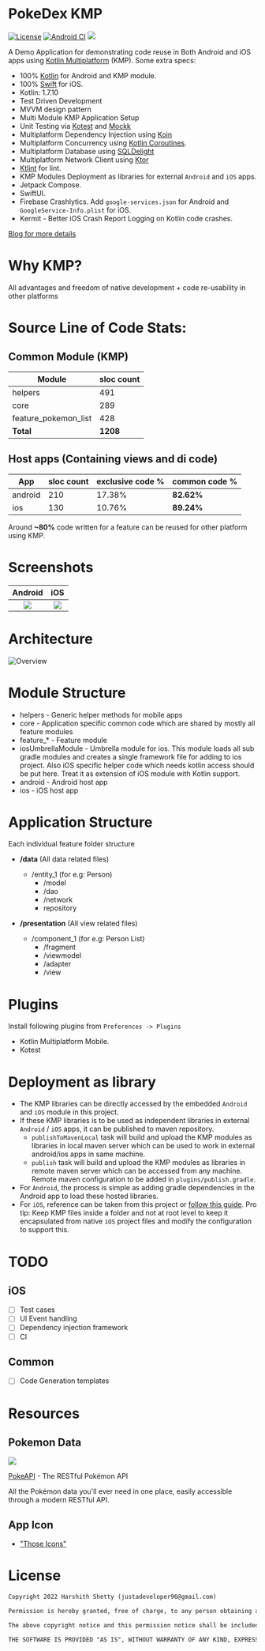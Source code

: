 # PokeDex KMP
[![License](https://img.shields.io/badge/license-MIT-blue)](https://opensource.org/licenses/MIT)
[![Android CI](https://github.com/har5hit/PokeDex-KMP/actions/workflows/android_ci.yml/badge.svg)](https://github.com/har5hit/PokeDex-KMP/actions/workflows/android_ci.yml)
[![](https://androidweekly.net/issues/issue-528/badge)](https://androidweekly.net/issues/issue-528)

A Demo Application for demonstrating code reuse in Both Android and iOS apps using [Kotlin Multiplatform](https://kotlinlang.org/docs/multiplatform.html) (KMP). Some extra specs:
* 100% [Kotlin](https://kotlinlang.org/) for Android and KMP module.
* 100% [Swift](https://www.swift.org/) for iOS.
* Kotlin: 1.7.10
* Test Driven Development
* MVVM design pattern
* Multi Module KMP Application Setup
* Unit Testing via [Kotest](https://github.com/kotest/kotest) and [Mockk](https://mockk.io/)
* Multiplatform Dependency Injection using [Koin](https://insert-koin.io/)
* Multiplatform Concurrency using [Kotlin Coroutines](https://github.com/Kotlin/kotlinx.coroutines).
* Multiplatform Database using [SQLDelight](https://github.com/cashapp/sqldelight)
* Multiplatform Network Client using [Ktor](https://ktor.io/)
* [Ktlint](https://ktlint.github.io/) for lint.
* KMP Modules Deployment as libraries for external `Android` and `iOS` apps.
* Jetpack Compose.
* SwiftUI.
* Firebase Crashlytics. Add `google-services.json` for Android and `GoogleService-Info.plist` for iOS.
* Kermit - Better iOS Crash Report Logging on Kotlin code crashes.

[Blog for more details](https://har5hitn95.medium.com/experience-using-kmp-in-production-apps-for-a-year-2474406d99d4)

# Why KMP?
All advantages and freedom of native development + code re-usability in other platforms

# Source Line of Code Stats:

## Common Module (KMP)
| Module              | sloc count |
|----------------------|-----|
| helpers              | 491 |
| core                 | 289 |
| feature_pokemon_list | 428 |
| **Total** | **1208** |

## Host apps (Containing views and di code)
| App              | sloc count | exclusive code % | common code % |
|----------------------|-----|-----|-----|
| android              | 210 | 17.38% | **82.62%**|
| ios                 | 130 | 10.76% | **89.24%**|

Around **~80%** code written for a feature can be reused for other platform using KMP.

# Screenshots
Android             |  iOS
:-------------------------:|:-------------------------:
![](https://github.com/har5hit/PokeDex-KMP/blob/master/assets/screenshot_android.png?raw=true)  |  ![](https://github.com/har5hit/PokeDex-KMP/blob/master/assets/screenshot_ios.png?raw=true)


# Architecture

![Overview](https://github.com/har5hit/PokeDex-KMP/blob/master/assets/architecture.svg?raw=true)

# Module Structure
* helpers - Generic helper methods for mobile apps
* core - Application specific common code which are shared by mostly all feature modules
* feature_* - Feature module
* iosUmbrellaModule - Umbrella module for ios. This module loads all sub gradle modules and creates a single framework file for adding to ios project. Also iOS specific helper code which needs kotlin access should be put here. Treat it as extension of iOS module with Kotlin support. 
* android - Android host app
* ios - iOS host app


# Application Structure

Each individual feature folder structure

* **/data** (All data related files)
  * /entity_1 (for e.g: Person)
    * /model
    * /dao
    * /network
    * repository

* **/presentation** (All view related files)
  * /component_1 (for e.g: Person List)
    * /fragment
    * /viewmodel
    * /adapter
    * /view

# Plugins
Install following plugins from `Preferences -> Plugins`
- Kotlin Multiplatform Mobile.
- Kotest

# Deployment as library

* The KMP libraries can be directly accessed by the embedded `Android` and `iOS` module in this project.
* If these KMP libraries is to be used as independent libraries in external `Android` / `iOS` apps, it can be published to maven repository.
    * `publishToMavenLocal` task will build and upload the KMP modules as libraries in local maven server which can be used to work in external android/ios apps in same machine.
    * `publish` task will build and upload the KMP modules as libraries in remote maven server which can be accessed from any machine. Remote maven configuration to be added in `plugins/publish.gradle`.
* For `Android`, the process is simple as adding gradle dependencies in the Android app to load these hosted libraries.
* For `iOS`, reference can be taken from this project or [follow this guide](https://kotlinlang.org/docs/multiplatform-mobile-integrate-in-existing-app.html#make-your-cross-platform-application-work-on-ios).
Pro tip: Keep KMP files inside a folder and not at root level to keep it encapsulated from native `iOS` project files and modify the configuration to support this.

# TODO
## iOS
- [ ] Test cases
- [ ] UI Event handling
- [ ] Dependency injection framework
- [ ] CI

## Common
- [ ] Code Generation templates

# Resources

## Pokemon Data

<img src="https://user-images.githubusercontent.com/24237865/83422649-d1b1d980-a464-11ea-8c91-a24fdf89cd6b.png"/>

[PokeAPI](https://pokeapi.co/) - The RESTful Pokémon API

All the Pokémon data you'll ever need in one place,
easily accessible through a modern RESTful API.

## App Icon
* ["Those Icons"](https://www.flaticon.com/authors/those-icons)

# License
```xml
Copyright 2022 Harshith Shetty (justadeveloper96@gmail.com)

Permission is hereby granted, free of charge, to any person obtaining a copy of this software and associated documentation files (the "Software"), to deal in the Software without restriction, including without limitation the rights to use, copy, modify, merge, publish, distribute, sublicense, and/or sell copies of the Software, and to permit persons to whom the Software is furnished to do so, subject to the following conditions:

The above copyright notice and this permission notice shall be included in all copies or substantial portions of the Software.

THE SOFTWARE IS PROVIDED "AS IS", WITHOUT WARRANTY OF ANY KIND, EXPRESS OR IMPLIED, INCLUDING BUT NOT LIMITED TO THE WARRANTIES OF MERCHANTABILITY, FITNESS FOR A PARTICULAR PURPOSE AND NONINFRINGEMENT. IN NO EVENT SHALL THE AUTHORS OR COPYRIGHT HOLDERS BE LIABLE FOR ANY CLAIM, DAMAGES OR OTHER LIABILITY, WHETHER IN AN ACTION OF CONTRACT, TORT OR OTHERWISE, ARISING FROM, OUT OF OR IN CONNECTION WITH THE SOFTWARE OR THE USE OR OTHER DEALINGS IN THE SOFTWARE.
```
